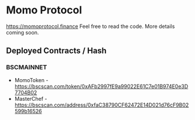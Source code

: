 # Momo Protocol

https://momoprotocol.finance Feel free to read the code. More details coming soon.

## Deployed Contracts / Hash

### BSCMAINNET

- MomoToken - https://bscscan.com/token/0xAFb2997fE9a99022E61C7e01B974E0e3D7704B02
- MasterChef - https://bscscan.com/address/0xfaC38790CF62472E14D021d76cF9B02599b16526
